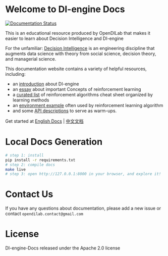 # Welcome to DI-engine Docs

[![Documentation Status](https://readthedocs.org/projects/di-engine-docs/badge/?version=latest)](https://di-engine-docs.readthedocs.io/en/latest/?badge=latest)


This is an educational resource produced by OpenDILab that makes it easier to learn about Decision Intelligence and DI-engine

For the unfamiliar: [Decision Intelligence](https://en.wikipedia.org/wiki/Decision_intelligence#Relationship_to_artificial_intelligence_and_machine_learning) is an engineering discipline that augments data science with theory from social science, decision theory, and managerial science.

This documentation website contains a variety of helpful resources, including:

- an [introduction](https://di-engine-docs.readthedocs.io/en/latest/00_intro/index.html) about DI-engine
- an [essay](https://di-engine-docs.readthedocs.io/en/latest/10_concepts/basic_rl.html) about  important Concepts of reinforcement learning
- a [curated list](https://di-engine-docs.readthedocs.io/en/latest/12_policies/index.html) of reinforcement algorithms cheat sheet organized by learning methods
- an [environment example](https://di-engine-docs.readthedocs.io/en/latest/13_envs/index.html) often used by reinforcement learning algorithm
- and some [API descriptions](https://di-engine-docs.readthedocs.io/en/latest/05_api_doc/index.html) to serve as warm-ups.

Get started at
[English Docs](https://di-engine-docs.readthedocs.io/en/latest/index.html) | 
[中文文档](https://di-engine-docs.readthedocs.io/zh_CN/latest/index.html)

# Local Docs Generation
```bash
# step 1: install
pip install -r requirements.txt
# step 2: compile docs
make live
# step 3: open http://127.0.0.1:8000 in your browser, and explore it!
```

# Contact Us
If you have any questions about documentation, please add a new issue or contact `opendilab.contact@gmail.com`

# License

DI-engine-Docs released under the Apache 2.0 license

